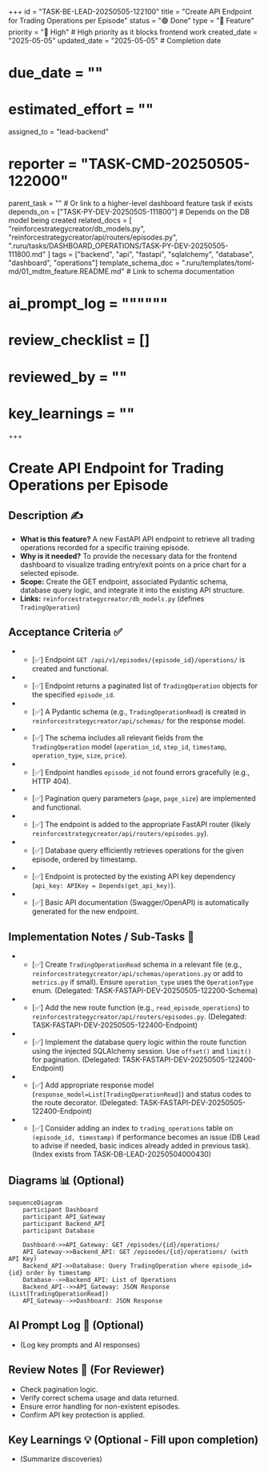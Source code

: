 +++
id = "TASK-BE-LEAD-20250505-122100"
title = "Create API Endpoint for Trading Operations per Episode"
status = "🟢 Done"
type = "🌟 Feature"
priority = "🔼 High" # High priority as it blocks frontend work
created_date = "2025-05-05"
updated_date = "2025-05-05" # Completion date
# due_date = ""
# estimated_effort = ""
assigned_to = "lead-backend"
# reporter = "TASK-CMD-20250505-122000"
parent_task = "" # Or link to a higher-level dashboard feature task if exists
depends_on = ["TASK-PY-DEV-20250505-111800"] # Depends on the DB model being created
related_docs = [
    "reinforcestrategycreator/db_models.py",
    "reinforcestrategycreator/api/routers/episodes.py",
    ".ruru/tasks/DASHBOARD_OPERATIONS/TASK-PY-DEV-20250505-111800.md"
    ]
tags = ["backend", "api", "fastapi", "sqlalchemy", "database", "dashboard", "operations"]
template_schema_doc = ".ruru/templates/toml-md/01_mdtm_feature.README.md" # Link to schema documentation
# ai_prompt_log = """"""
# review_checklist = []
# reviewed_by = ""
# key_learnings = ""
+++

# Create API Endpoint for Trading Operations per Episode

## Description ✍️

*   **What is this feature?** A new FastAPI API endpoint to retrieve all trading operations recorded for a specific training episode.
*   **Why is it needed?** To provide the necessary data for the frontend dashboard to visualize trading entry/exit points on a price chart for a selected episode.
*   **Scope:** Create the GET endpoint, associated Pydantic schema, database query logic, and integrate it into the existing API structure.
*   **Links:** `reinforcestrategycreator/db_models.py` (defines `TradingOperation`)

## Acceptance Criteria ✅

*   - [✅] Endpoint `GET /api/v1/episodes/{episode_id}/operations/` is created and functional.
*   - [✅] Endpoint returns a paginated list of `TradingOperation` objects for the specified `episode_id`.
*   - [✅] A Pydantic schema (e.g., `TradingOperationRead`) is created in `reinforcestrategycreator/api/schemas/` for the response model.
*   - [✅] The schema includes all relevant fields from the `TradingOperation` model (`operation_id`, `step_id`, `timestamp`, `operation_type`, `size`, `price`).
*   - [✅] Endpoint handles `episode_id` not found errors gracefully (e.g., HTTP 404).
*   - [✅] Pagination query parameters (`page`, `page_size`) are implemented and functional.
*   - [✅] The endpoint is added to the appropriate FastAPI router (likely `reinforcestrategycreator/api/routers/episodes.py`).
*   - [✅] Database query efficiently retrieves operations for the given episode, ordered by timestamp.
*   - [✅] Endpoint is protected by the existing API key dependency (`api_key: APIKey = Depends(get_api_key)`).
*   - [✅] Basic API documentation (Swagger/OpenAPI) is automatically generated for the new endpoint.

## Implementation Notes / Sub-Tasks 📝

*   - [✅] Create `TradingOperationRead` schema in a relevant file (e.g., `reinforcestrategycreator/api/schemas/operations.py` or add to `metrics.py` if small). Ensure `operation_type` uses the `OperationType` enum. (Delegated: TASK-FASTAPI-DEV-20250505-122200-Schema)
*   - [✅] Add the new route function (e.g., `read_episode_operations`) to `reinforcestrategycreator/api/routers/episodes.py`. (Delegated: TASK-FASTAPI-DEV-20250505-122400-Endpoint)
*   - [✅] Implement the database query logic within the route function using the injected SQLAlchemy session. Use `offset()` and `limit()` for pagination. (Delegated: TASK-FASTAPI-DEV-20250505-122400-Endpoint)
*   - [✅] Add appropriate response model (`response_model=List[TradingOperationRead]`) and status codes to the route decorator. (Delegated: TASK-FASTAPI-DEV-20250505-122400-Endpoint)
*   - [✅] Consider adding an index to `trading_operations` table on `(episode_id, timestamp)` if performance becomes an issue (DB Lead to advise if needed, basic indices already added in previous task). (Index exists from TASK-DB-LEAD-20250504000430)

## Diagrams 📊 (Optional)

```mermaid
sequenceDiagram
    participant Dashboard
    participant API_Gateway
    participant Backend_API
    participant Database

    Dashboard->>API_Gateway: GET /episodes/{id}/operations/
    API_Gateway->>Backend_API: GET /episodes/{id}/operations/ (with API Key)
    Backend_API->>Database: Query TradingOperation where episode_id={id} order by timestamp
    Database-->>Backend_API: List of Operations
    Backend_API-->>API_Gateway: JSON Response (List[TradingOperationRead])
    API_Gateway-->>Dashboard: JSON Response
```

## AI Prompt Log 🤖 (Optional)

*   (Log key prompts and AI responses)

## Review Notes 👀 (For Reviewer)

*   Check pagination logic.
*   Verify correct schema usage and data returned.
*   Ensure error handling for non-existent episodes.
*   Confirm API key protection is applied.

## Key Learnings 💡 (Optional - Fill upon completion)

*   (Summarize discoveries)
